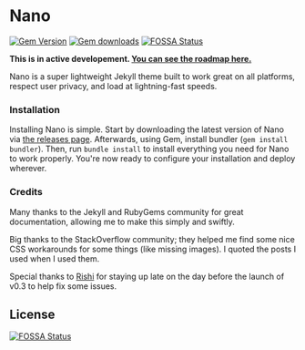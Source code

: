 # Nano

[![Gem Version](https://badge.fury.io/rb/nano-theme.svg)](https://badge.fury.io/rb/nano-theme) [![Gem downloads](https://img.shields.io/gem/dt/nano-theme)](https://rubygems.org/gems/nano-theme)
[![FOSSA Status](https://app.fossa.com/api/projects/git%2Bgithub.com%2Fdoamatto%2Fnano.svg?type=shield)](https://app.fossa.com/projects/git%2Bgithub.com%2Fdoamatto%2Fnano?ref=badge_shield)

**This is in active developement. [You can see the roadmap here.](https://trello.com/b/6uBEAJwj)**

Nano is a super lightweight Jekyll theme built to work great on all platforms, respect user privacy, and load at lightning-fast speeds.

### Installation
Installing Nano is simple. Start by downloading the latest version of Nano via [the releases page](https://github.com/doamatto/nano/releases/latest). Afterwards, using Gem, install bundler (`gem install bundler`). Then, run `bundle install` to install everything you need for Nano to work properly. You're now ready to configure your installation and deploy wherever. 

### Credits
Many thanks to the Jekyll and RubyGems community for great documentation, allowing me to make this simply and swiftly.

Big thanks to the StackOverflow community; they helped me find some nice CSS workarounds for some things (like missing images). I quoted the posts I used when I used them.

Special thanks to [Rishi](https://github.com/rveerepalli) for staying up late on the day before the launch of v0.3 to help fix some issues.

## License
[![FOSSA Status](https://app.fossa.com/api/projects/git%2Bgithub.com%2Fdoamatto%2Fnano.svg?type=large)](https://app.fossa.com/projects/git%2Bgithub.com%2Fdoamatto%2Fnano?ref=badge_large)